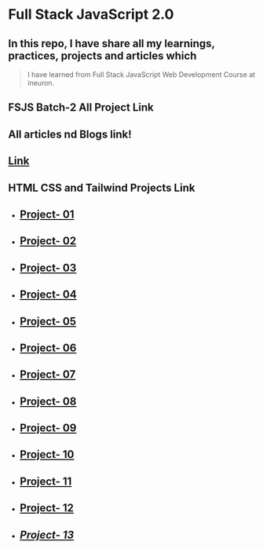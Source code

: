 # Full Stack JavaScript 2.0


## In this repo, I have share all my learnings, practices, projects and articles which 
> I have learned from Full Stack JavaScript Web Development Course at ineuron.


## FSJS Batch-2 All Project Link

## All articles nd Blogs link!
## [Link]()

## HTML CSS and Tailwind Projects Link
- ## [Project- 01](https://github.com/krrishmittal/FSJS2.0/tree/main/HTML%20and%20CSS%20Assignment/Week%2003/FSJS%202.0%20Project%2001)

- ## [Project- 02](https://github.com/krrishmittal/FSJS2.0/tree/main/HTML%20and%20CSS%20Assignment/Week%2003/FSJS%202.0%20Project%2002)

- ## [Project- 03]()

- ## [Project- 04]()

- ## [Project- 05]()

- ## [Project- 06]()

- ## [Project- 07]()

- ## [Project- 08]()

- ## [Project- 09]()

- ## [Project- 10]()

- ## [Project- 11]()

- ## [Project- 12]()

- ## _[Project- 13]()_

